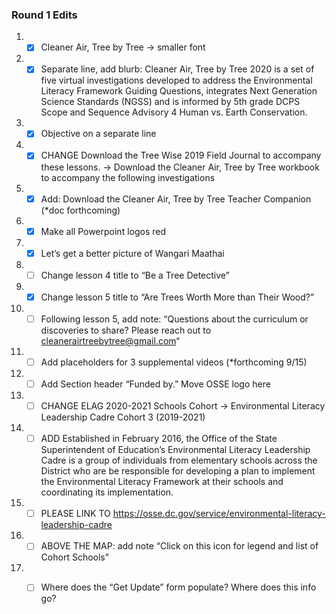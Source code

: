 ### Round 1 Edits

1.  - [x] Cleaner Air, Tree by Tree -> smaller font
2.  - [x] Separate line, add blurb: Cleaner Air, Tree by Tree 2020 is a set of five virtual investigations developed to address the Environmental Literacy Framework Guiding Questions, integrates Next Generation Science Standards (NGSS) and is informed by 5th grade DCPS Scope and Sequence Advisory 4 Human vs. Earth Conservation.
3.  - [x] Objective on a separate line 
4.  - [x] CHANGE Download the Tree Wise 2019 Field Journal to accompany these lessons. -> Download the  Cleaner Air, Tree by Tree workbook to accompany the following investigations
5.  - [x] Add: Download the Cleaner Air, Tree by Tree Teacher Companion (*doc forthcoming)
6.  - [x] Make all Powerpoint logos red
7.  - [x] Let’s get a better picture of Wangari Maathai
8.  - [ ] Change lesson 4 title to “Be a Tree Detective”
9.  - [x] Change lesson 5 title to “Are Trees Worth More than Their Wood?”
10. - [ ] Following lesson 5, add note: “Questions about the curriculum or discoveries to share? Please reach out to cleanerairtreebytree@gmail.com“
11. - [ ] Add placeholders for 3 supplemental videos (*forthcoming 9/15)
12. - [ ] Add Section header “Funded by.” Move OSSE logo here
13. - [ ] CHANGE ELAG 2020-2021 Schools Cohort -> Environmental Literacy Leadership Cadre  Cohort 3 (2019-2021) 
14. - [ ] ADD  Established in February 2016, the Office of the State Superintendent of Education’s Environmental Literacy Leadership Cadre is a group of individuals from elementary schools across the District who are  be responsible for developing a plan to implement the Environmental Literacy Framework at their schools and coordinating its implementation.
15. - [ ] PLEASE LINK TO https://osse.dc.gov/service/environmental-literacy-leadership-cadre
16. - [ ] ABOVE THE MAP: add note “Click on this icon  for legend and list of Cohort Schools”
17. - [ ] Where does the “Get Update” form populate? Where does this info go?

